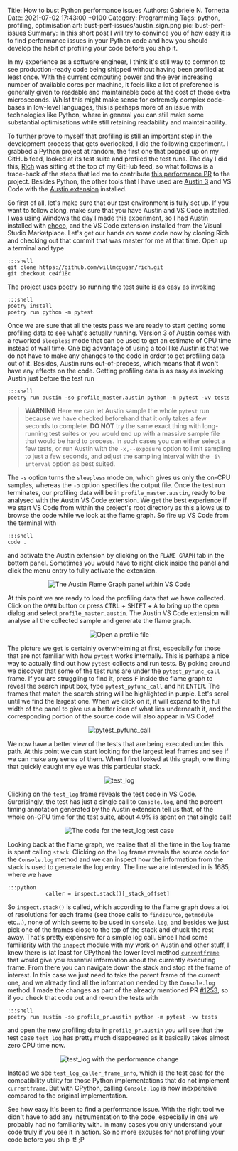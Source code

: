 Title:    How to bust Python performance issues
Authors:  Gabriele N. Tornetta
Date:     2021-07-02 17:43:00 +0100
Category: Programming
Tags:     python, profiling, optimisation
art:      bust-perf-issues/austin_sign.png
pic:      bust-perf-issues
Summary:  In this short post I will try to convince you of how easy it is to find performance issues in your Python code and how you should develop the habit of profiling your code before you ship it.


In my experience as a software engineer, I think it's still way to common to see
production-ready code being shipped without having been profiled at least once.
With the current computing power and the ever increasing number of available
cores per machine, it feels like a lot of preference is generally given to
readable and maintainable code at the cost of those extra microseconds. Whilst
this might make sense for extremely complex code-bases in low-level languages,
this is perhaps more of an issue with technologies like Python, where in general
you can still make some substantial optimisations while still retaining
readability and maintainability.

To further prove to myself that profiling is still an important step in the
development process that gets overlooked, I did the following experiment. I
grabbed a Python project at random, the first one that popped up on my GitHub
feed, looked at its test suite and profiled the test runs. The day I did this,
[Rich](https://github.com/willmcgugan/rich) was sitting at the top of my GitHub
feed, so what follows is a trace-back of the steps that led me to contribute
[this performance PR](https://github.com/willmcgugan/rich/pull/1253) to the
project. Besides Python, the other tools that I have used are [Austin
3](https://github.com/p403n1x87/austin) and VS Code with the [Austin
extension](https://marketplace.visualstudio.com/items?itemName=p403n1x87.austin-vscode)
installed.

So first of all, let's make sure that our test environment is fully set up. If
you want to follow along, make sure that you have Austin and VS Code installed.
I was using Windows the day I made this experiment, so I had Austin installed
with [choco](https://community.chocolatey.org/packages/austin/), and the VS Code
extension installed from the Visual Studio Marketplace. Let's get our hands on
some code now by cloning Rich and checking out that commit that was master for
me at that time. Open up a terminal and type

    :::shell
    git clone https://github.com/willmcgugan/rich.git
    git checkout ce4f18c

The project uses [poetry](https://github.com/python-poetry/poetry) so running
the test suite is as easy as invoking

    :::shell
    poetry install
    poetry run python -m pytest

Once we are sure that all the tests pass we are ready to start getting some
profiling data to see what's actually running. Version 3 of Austin comes with a
reworked `sleepless` mode that can be used to get an estimate of CPU time
instead of wall time. One big advantage of using a tool like Austin is that we
do not have to make any changes to the code in order to get profiling data out
of it. Besides, Austin runs out-of-process, which means that it won't have any
effects on the code. Getting profiling data is as easy as invoking Austin just
before the test run

    :::shell
    poetry run austin -so profile_master.austin python -m pytest -vv tests

> **WARNING** Here we can let Austin sample the whole `pytest` run because we
> have checked beforehand that it only takes a few seconds to complete. **DO
> NOT** try the same exact thing with long-running test suites or you would end
> up with a massive sample file that would be hard to process. In such cases you
> can either select a few tests, or run Austin with the `-x,--exposure` option
> to limit sampling to just a few seconds, and adjust the sampling interval with
> the `-i\--interval` option as best suited.

The `-s` option turns the `sleepless` mode on, which gives us only the on-CPU
samples, whereas the `-o` option specifies the output file. Once the test run
terminates, our profiling data will be in `profile_master.austin`, ready to be
analysed with the Austin VS Code extension. We get the best experience if we
start VS Code from within the project's root directory as this allows us to
browse the code while we look at the flame graph. So fire up VS Code from the
terminal with

    :::shell
    code .

and activate the Austin extension by clicking on the `FLAME GRAPH` tab in the
bottom panel. Sometimes you would have to right click inside the panel and click
the menu entry to fully activate the extension.

<p align="center">
  <img
    src="{static}images/bust-perf-issues/austin-panel.png"
    alt="The Austin Flame Graph panel within VS Code"
  />
</p>

At this point we are ready to load the profiling data that we have collected.
Click on the `OPEN` button or press <kbd>CTRL</kbd> + <kbd>SHIFT</kbd> +
<kbd>A</kbd> to bring up the open dialog and select `profile_master.austin`. The
Austin VS Code extension will analyse all the collected sample and generate the
flame graph.

<p align="center">
  <img
    src="{static}images/bust-perf-issues/open-profile.gif"
    alt="Open a profile file"
  />
</p>

The picture we get is certainly overwhelming at first, especially for those that
are not familiar with how `pytest` works internally. This is perhaps a nice way
to actually find out how `pytest` collects and run tests. By poking around we
discover that some of the test runs are under the `pytest_pyfunc_call` frame. If
you are struggling to find it, press <kbd>F</kbd> inside the flame graph to
reveal the search input box, type `pytest_pyfunc_call` and hit <kbd>ENTER</kbd>.
The frames that match the search string will be highlighted in purple. Let's
scroll until we find the largest one. When we click on it, it will expand to the
full width of the panel to give us a better idea of what lies underneath it, and
the corresponding portion of the source code will also appear in VS Code!

<p align="center">
  <img
    src="{static}images/bust-perf-issues/pytest_pyfunc_call.gif"
    alt="pytest_pyfunc_call"
  />
</p>

We now have a better view of the tests that are being executed under this path.
At this point we can start looking for the largest leaf frames and see if we can
make any sense of them. When I first looked at this graph, one thing that
quickly caught my eye was this particular stack.

<p align="center">
  <img
    src="{static}images/bust-perf-issues/test_log.png"
    alt="test_log"
  />
</p>

Clicking on the `test_log` frame reveals the test code in VS Code. Surprisingly,
the test has just a single call to `Console.log`, and the percent timing
annotation generated by the Austin extension tell us that, of the whole on-CPU
time for the test suite, about 4.9% is spent on that single call!

<p align="center">
  <img
    src="{static}images/bust-perf-issues/test_log_code.png"
    alt="The code for the test_log test case"
  />
</p>

Looking back at the flame graph, we realise that all the time in the `log` frame
is spent calling `stack`. Clicking on the `log` frame reveals the source code
for the `Console.log` method and we can inspect how the information from the
stack is used to generate the log entry. The line we are interested in is 1685,
where we have

    :::python
                caller = inspect.stack()[_stack_offset]

So `inspect.stack()` is called, which according to the flame graph does a lot of
resolutions for each frame (see those calls to `findsource`, `getmodule`
etc...), none of which seems to be used in `Console.log`, and besides we just
pick one of the frames close to the top of the stack and chuck the rest away.
That's pretty expensive for a simple log call. Since I had some familiarity with
the [`inspect`](https://docs.python.org/3/library/inspect.html) module with my
work on Austin and other stuff, I knew there is (at least for CPython) the lower
level method
[`currentframe`](https://docs.python.org/3/library/inspect.html#inspect.currentframe)
that would give you essential information about the currently executing frame.
From there you can navigate down the stack and stop at the frame of interest. In
this case we just need to take the parent frame of the current one, and we
already find all the information needed by the `Console.log` method. I made the
changes as part of the already mentioned PR
[#1253](https://github.com/willmcgugan/rich/pull/1253), so if you check that
code out and re-run the tests with

    :::shell
    poetry run austin -so profile_pr.austin python -m pytest -vv tests

and open the new profiling data in `profile_pr.austin` you will see that the
test case `test_log` has pretty much disappeared as it basically takes almost
zero CPU time now.

<p align="center">
  <img
    src="{static}images/bust-perf-issues/test_log_pr.png"
    alt="test_log with the performance change"
  />
</p>

Instead we see `test_log_caller_frame_info`, which is the test case for the
compatibility utility for those Python implementations that do not implement
`currentframe`. But with CPython, calling `Console.log` is now inexpensive
compared to the original implementation.

See how easy it's been to find a performance issue. With the right tool we
didn't have to add any instrumentation to the code, especially in one we
probably had no familiarity with. In many cases you only understand your code
truly if you see it in action. So no more excuses for not profiling your code
before you ship it! ;P